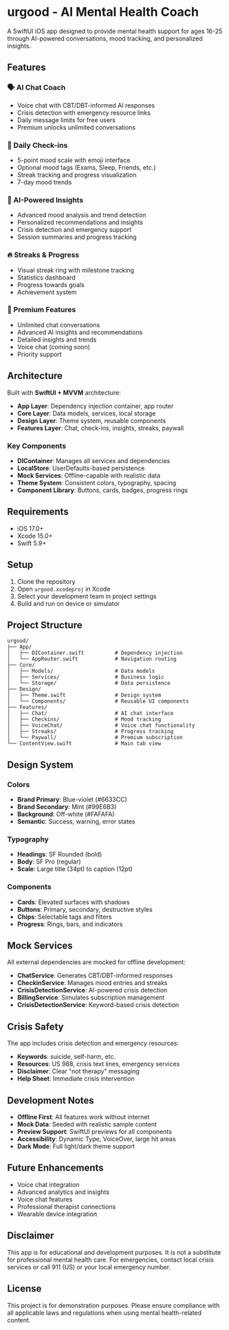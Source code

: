 # urgood - AI Mental Health Coach

A SwiftUI iOS app designed to provide mental health support for ages 16-25 through AI-powered conversations, mood tracking, and personalized insights.

## Features

### 🗣️ AI Chat Coach
- Voice chat with CBT/DBT-informed AI responses
- Crisis detection with emergency resource links
- Daily message limits for free users
- Premium unlocks unlimited conversations

### 💝 Daily Check-ins
- 5-point mood scale with emoji interface
- Optional mood tags (Exams, Sleep, Friends, etc.)
- Streak tracking and progress visualization
- 7-day mood trends

### 🧠 AI-Powered Insights
- Advanced mood analysis and trend detection
- Personalized recommendations and insights
- Crisis detection and emergency support
- Session summaries and progress tracking

### 🔥 Streaks & Progress
- Visual streak ring with milestone tracking
- Statistics dashboard
- Progress towards goals
- Achievement system

### 💎 Premium Features
- Unlimited chat conversations
- Advanced AI insights and recommendations
- Detailed insights and trends
- Voice chat (coming soon)
- Priority support

## Architecture

Built with **SwiftUI + MVVM** architecture:

- **App Layer**: Dependency injection container, app router
- **Core Layer**: Data models, services, local storage
- **Design Layer**: Theme system, reusable components
- **Features Layer**: Chat, check-ins, insights, streaks, paywall

### Key Components

- **DIContainer**: Manages all services and dependencies
- **LocalStore**: UserDefaults-based persistence
- **Mock Services**: Offline-capable with realistic data
- **Theme System**: Consistent colors, typography, spacing
- **Component Library**: Buttons, cards, badges, progress rings

## Requirements

- iOS 17.0+
- Xcode 15.0+
- Swift 5.9+

## Setup

1. Clone the repository
2. Open `urgood.xcodeproj` in Xcode
3. Select your development team in project settings
4. Build and run on device or simulator

## Project Structure

```
urgood/
├── App/
│   ├── DIContainer.swift          # Dependency injection
│   └── AppRouter.swift            # Navigation routing
├── Core/
│   ├── Models/                    # Data models
│   ├── Services/                  # Business logic
│   └── Storage/                   # Data persistence
├── Design/
│   ├── Theme.swift                # Design system
│   └── Components/                # Reusable UI components
├── Features/
│   ├── Chat/                      # AI chat interface
│   ├── Checkins/                  # Mood tracking
│   ├── VoiceChat/                 # Voice chat functionality
│   ├── Streaks/                   # Progress tracking
│   └── Paywall/                   # Premium subscription
└── ContentView.swift              # Main tab view
```

## Design System

### Colors
- **Brand Primary**: Blue-violet (#6633CC)
- **Brand Secondary**: Mint (#99E6B3)
- **Background**: Off-white (#FAFAFA)
- **Semantic**: Success, warning, error states

### Typography
- **Headings**: SF Rounded (bold)
- **Body**: SF Pro (regular)
- **Scale**: Large title (34pt) to caption (12pt)

### Components
- **Cards**: Elevated surfaces with shadows
- **Buttons**: Primary, secondary, destructive styles
- **Chips**: Selectable tags and filters
- **Progress**: Rings, bars, and indicators

## Mock Services

All external dependencies are mocked for offline development:

- **ChatService**: Generates CBT/DBT-informed responses
- **CheckinService**: Manages mood entries and streaks
- **CrisisDetectionService**: AI-powered crisis detection
- **BillingService**: Simulates subscription management
- **CrisisDetectionService**: Keyword-based crisis detection

## Crisis Safety

The app includes crisis detection and emergency resources:

- **Keywords**: suicide, self-harm, etc.
- **Resources**: US 988, crisis text lines, emergency services
- **Disclaimer**: Clear "not therapy" messaging
- **Help Sheet**: Immediate crisis intervention

## Development Notes

- **Offline First**: All features work without internet
- **Mock Data**: Seeded with realistic sample content
- **Preview Support**: SwiftUI previews for all components
- **Accessibility**: Dynamic Type, VoiceOver, large hit areas
- **Dark Mode**: Full light/dark theme support

## Future Enhancements

- Voice chat integration
- Advanced analytics and insights
- Voice chat features
- Professional therapist connections
- Wearable device integration

## Disclaimer

This app is for educational and development purposes. It is not a substitute for professional mental health care. For emergencies, contact local crisis services or call 911 (US) or your local emergency number.

## License

This project is for demonstration purposes. Please ensure compliance with all applicable laws and regulations when using mental health-related content.
